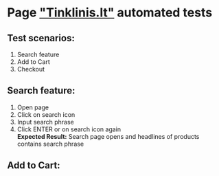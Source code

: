 # Page ["Tinklinis.lt"](https://tinklinis.lt/) automated tests
## Test scenarios:
1. Search feature
2. Add to Cart
3. Checkout

## Search feature:
1. Open page
2. Click on search icon
3. Input search phrase
4. Click ENTER or on search icon again  
    **Expected Result:** Search page opens and headlines of products contains search phrase

## Add to Cart:
